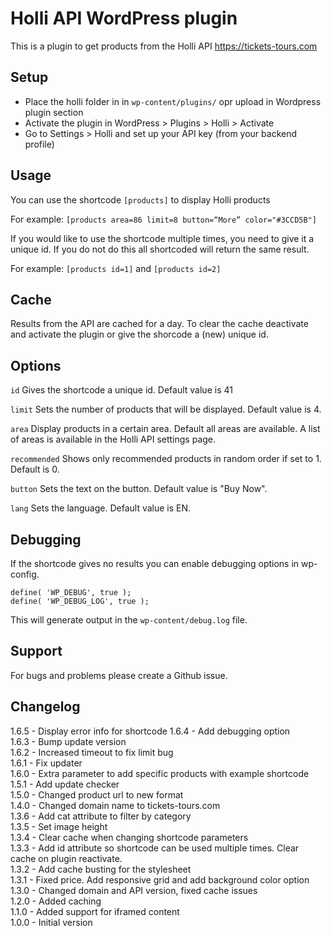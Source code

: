 # Holli API WordPress plugin 

This is a plugin to get products from the Holli API https://tickets-tours.com

## Setup 

 * Place the holli folder in in `wp-content/plugins/` opr upload in Wordpress plugin section
 * Activate the plugin in WordPress > Plugins > Holli > Activate
 * Go to Settings > Holli and set up your API key (from your backend profile)

## Usage

You can use the shortcode `[products]` to display Holli products  

For example: `[products area=86 limit=8 button=“More” color="#3CCD5B"]`

If you would like to use the shortcode multiple times, you need to give it a unique id. If you do not do this all shortcoded will return the same result.  

For example: `[products id=1]` and `[products id=2]`

## Cache

Results from the API are cached for a day. To clear the cache deactivate and activate the plugin or give the shorcode a (new) unique id.

## Options
`id` Gives the shortcode a unique id. Default value is 41

`limit` Sets the number of products that will be displayed. Default value is 4.

`area` Display products in a certain area. Default all areas are available. A list of areas is available in the Holli API settings page.

`recommended` Shows only recommended products in random order if set to 1. Default is 0.

`button` Sets the text on the button. Default value is "Buy Now".

`lang` Sets the language. Default value is EN.

## Debugging

If the shortcode gives no results you can enable debugging options in wp-config.  
  
`define( 'WP_DEBUG', true );`  
`define( 'WP_DEBUG_LOG', true );`  
  
This will generate output in the `wp-content/debug.log` file.  
  
## Support

For bugs and problems please create a Github issue.

## Changelog

1.6.5 - Display error info for shortcode
1.6.4 - Add debugging option  
1.6.3 - Bump update version  
1.6.2 - Increased timeout to fix limit bug  
1.6.1 - Fix updater  
1.6.0 - Extra parameter to add specific products with example shortcode  
1.5.1 - Add update checker  
1.5.0 - Changed product url to new format  
1.4.0 - Changed domain name to tickets-tours.com  
1.3.6 - Add cat attribute to filter by category  
1.3.5 - Set image height  
1.3.4 - Clear cache when changing shortcode parameters  
1.3.3 - Add id attribute so shortcode can be used multiple times. Clear cache on plugin reactivate.  
1.3.2 - Add cache busting for the stylesheet  
1.3.1 - Fixed price. Add responsive grid and add background color option  
1.3.0 - Changed domain and API version, fixed cache issues   
1.2.0 - Added caching  
1.1.0 - Added support for iframed content  
1.0.0 - Initial version
